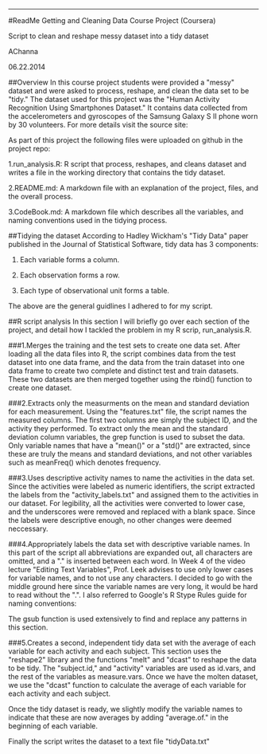 --------
#ReadMe
Getting and Cleaning Data Course Project (Coursera)

Script to clean and reshape messy dataset into a tidy dataset

AChanna

06.22.2014


##Overview
In this course project students were provided a "messy" dataset and were asked to process, reshape, and clean the data set to be "tidy." The dataset used for this project was the "Human Activity Recognition Using Smartphones Dataset." It contains data collected from the accelerometers and gyroscopes of the Samsung Galaxy S II phone worn by 30 volunteers. For more details visit the source site: 

[](http://archive.ics.uci.edu/ml/datasets/Human+Activity+Recognition+Using+Smartphones)

As part of this project the following files were uploaded on github in the project repo:

1.run_analysis.R: R script that process, reshapes, and cleans dataset and writes a file in the working directory that contains the tidy dataset.

2.README.md: A markdown file with an explanation of the project, files, and the overall process.

3.CodeBook.md: A markdown file which describes all the variables, and naming conventions used in the tidying process. 


##Tidying the dataset
According to Hadley Wickham's "Tidy Data" paper published in the Journal of Statistical Software, tidy data has 3 components: 

1. Each variable forms a column.

2. Each observation forms a row. 

3. Each type of observational unit forms a table. 

The above are the general guidlines I adhered to for my script. 

##R script analysis
In this section I will briefly go over each section of the project, and detail how I tackled the problem in my R scrip, run_analysis.R.

###1.Merges the training and the test sets to create one data set.
After loading all the data files into R, the script combines data from the test dataset into one data frame, and the data from the train dataset into one data frame to create two complete and distinct test and train datasets. These two datasets are then merged together using the rbind() function to create one dataset. 

###2.Extracts only the measurments on the mean and standard deviation for each measurement.
Using the "features.txt" file, the script names the measured columns. The first two columns are simply the subject ID, and the activity they performed. To extract only the mean and the standard deviation column variables, the grep function is used to subset the data. Only variable names that have a "mean()" or a "std()" are extracted, since these are truly the means and standard deviations, and not other variables such as meanFreq() which denotes frequency. 

###3.Uses descriptive activity names to name the activities in the data set.
Since the activities were labeled as numeric identifiers, the script extracted the labels from the "activity_labels.txt" and assigned them to the activities in our dataset. For legibility, all the activities were converted to lower case, and the underscores were removed and replaced with a blank space. Since the labels were descriptive enough, no other changes were deemed neccessary.

###4.Appropriately labels the data set with descriptive variable names.
In this part of the script all abbreviations are expanded out, all characters are omitted, and a "." is inserted between each word. In Week 4 of the video lecture "Editing Text Variables", Prof. Leek advises to use only lower cases for variable names, and to not use any characters. I decided to go with the middle ground here since the variable names are very long, it would be hard to read without the ".". I also referred to Google's R Stype Rules guide for naming conventions:

[](https://google-styleguide.googlecode.com/svn/trunk/Rguide.xml#identifiers)

The gsub function is used extensively to find and replace any patterns in this section. 

###5.Creates a second, independent tidy data set with the average of each variable for each activity and each subject.
This section uses the "reshape2" library and the functions "melt" and "dcast" to reshape the data to be tidy. The "subject.id," and "activity" variables are used as id.vars, and the rest of the variables as measure.vars. Once we have the molten dataset, we use the "dcast" function to calculate the average of each variable for each activity and each subject. 

Once the tidy dataset is ready, we slightly modify the variable names to indicate that these are now averages by adding "average.of." in the beginning of each variable. 

Finally the script writes the dataset to a text file "tidyData.txt"





